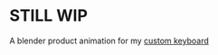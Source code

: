 #  STILL WIP

A blender product animation for my [custom keyboard](https://github.com/KOEGlike/mito)
